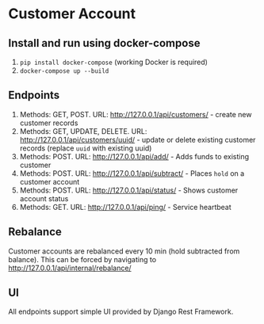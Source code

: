 # Customer Account

## Install and run using docker-compose
1) `pip install docker-compose` (working Docker is required)
2) `docker-compose up --build`

## Endpoints
1) Methods: GET, POST. URL: http://127.0.0.1/api/customers/ - create new customer records
2) Methods: GET, UPDATE, DELETE. URL: http://127.0.0.1/api/customers/uuid/ - update or delete existing customer records (replace `uuid` with existing uuid)
3) Methods: POST. URL: http://127.0.0.1/api/add/ - Adds funds to existing customer
4) Methods: POST. URL: http://127.0.0.1/api/subtract/ - Places `hold` on a customer account
5) Methods: POST. URL: http://127.0.0.1/api/status/ -  Shows customer account status
6) Methods: GET. URL: http://127.0.0.1/api/ping/ - Service heartbeat 

## Rebalance
Customer accounts are rebalanced every 10 min (hold subtracted from balance). This can be forced by navigating to 
http://127.0.0.1/api/internal/rebalance/

## UI
All endpoints support simple UI provided by Django Rest Framework.